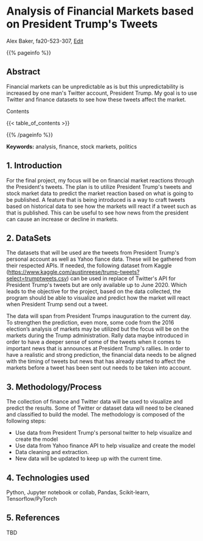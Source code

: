 # Analysis of Financial Markets based on President Trump's Tweets
Alex Baker, fa20-523-307, [Edit](https://github.com/cybertraining-dsc/fa20-523-307/blob/master/project/project.md)

{{% pageinfo %}}

## Abstract
Financial markets can be unpredictable as is but this unpredictability is increased by one man's Twitter account, President Trump. My goal is to use Twitter and finance datasets to see how these tweets affect the market.

Contents

{{< table_of_contents >}}

{{% /pageinfo %}}

**Keywords:** analysis, finance, stock markets, politics


## 1. Introduction
For the final project, my focus will be on financial market reactions through the President's tweets. The plan is to utilize President Trump's tweets and stock market data to predict the market reaction based on what is going to be published. A feature that is being introduced is a way to craft tweets based on historical data to see how the markets will react if a tweet such as that is published. This can be useful to see how news from the president can cause an increase or decline in markets.

## 2. DataSets

The datasets that will be used are the tweets from President Trump's personal account as well as Yahoo fiance data. These will be gathered from their respected APIs. If needed, the following dataset from Kaggle (https://www.kaggle.com/austinreese/trump-tweets?select=trumptweets.csv) can be used in replace of Twitter's API for President Trump's tweets but are only available up to June 2020. Which leads to the objective for the project, based on the data collected, the program should be able to visualize and predict how the market will react when President Trump send out a tweet.

The data will span from President Trumps inauguration to the current day. To strengthen the prediction, even more, some code from the 2016 election’s analysis of markets may be utilized but the focus will be on the markets during the Trump administration. Rally data maybe introduced in order to have a deeper sense of some of the tweets when it comes to important news that is announces at President Trump's rallies. In order to have a realistic and strong prediction, the financial data needs to be aligned with the timing of tweets but news that has already started to affect the markets before a tweet has been sent out needs to be taken into account. 

## 3. Methodology/Process

The collection of finance and Twitter data will be used to visualize and predict the results. Some of Twitter or dataset data will need to be cleaned and classified to build the model. The methodology is composed of the following steps:

* Use data from President Trump's personal twitter to help visualize and create the model
* Use data from Yahoo finance API to help visualize and create the model
* Data cleaning and extraction.
* New data will be updated to keep up with the current time. 

## 4. Technologies used

Python, Jupyter notebook or collab, Pandas, Scikit-learn, Tensorflow/PyTorch

## 5. References

TBD